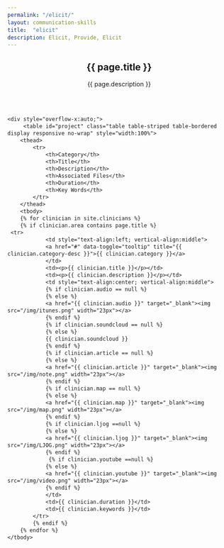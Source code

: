 ```yaml
---
permalink: "/elicit/"
layout: communication-skills
title:  "elicit"
description: Elicit, Provide, Elicit
---
```


<section id="action" class="responsive">
        <div class="vertical-center">
             <div class="container">
                <div class="row">
                    <div class="action take-tour">
                            <center><h1 class="title">{{ page.title }}</h1>
                            <p>{{ page.description }}</p></center>
                    </div>
                </div>
            </div>
        </div>
   </section>

<section id="clinician">
      <div class="container">
        <div class="row">
          <div class="col-lg-12">
<br>
<br>

  	<div style="overflow-x:auto;">	
         <table id="project" class="table table-striped table-bordered display responsive no-wrap" style="width:100%">
        <thead>
            <tr>
                <th>Category</th>
                <th>Title</th>
                <th>Description</th>
                <th>Associated Files</th>
                <th>Duration</th>
                <th>Key Words</th>
            </tr>
        </thead>
        <tbody>
        {% for clinician in site.clinicians %}
        {% if clinician.area contains page.title %}
     <tr>
                <td style="text-align:left; vertical-align:middle">
                <a href="#" data-toggle="tooltip" title="{{ clinician.category-desc }}">{{ clinician.category }}</a>
                </td>
                <td><p>{{ clinician.title }}</p></td>
                <td><p>{{ clinician.description }}</p></td>
                <td style="text-align:center; vertical-align:middle">
                {% if clinician.audio == null %}
                {% else %}
                <a href="{{ clinician.audio }}" target="_blank"><img src="/img/itunes.png" width="23px"></a>
                {% endif %}
                {% if clinician.soundcloud == null %}
                {% else %}
                {{ clinician.soundcloud }}
                {% endif %}
                {% if clinician.article == null %}
                {% else %}
                <a href="{{ clinician.article }}" target="_blank"><img src="/img/note.png" width="23px"></a>
                {% endif %}
                {% if clinician.map == null %}
                {% else %}
                <a href="{{ clinician.map }}" target="_blank"><img src="/img/map.png" width="23px"></a>
                {% endif %} 
                {% if clinician.ljog ==null %}
                {% else %}
                <a href="{{ clinician.ljog }}" target="_blank"><img src="/img/LJOG.png" width="23px"></a>
                {% endif %}
                 {% if clinician.youtube ==null %}
                {% else %}
                <a href="{{ clinician.youtube }}" target="_blank"><img src="/img/video.png" width="23px"></a>
                {% endif %}
                </td>
                <td>{{ clinician.duration }}</td>
                <td>{{ clinician.keywords }}</td>
            </tr>
            {% endif %}
        {% endfor %}
    </tbody>
</table>
</div>       
      </div>
	  </div>
	  </div>
    </section>
